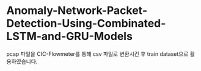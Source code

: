 # Anomaly-Network-Packet-Detection-Using-Combinated-LSTM-and-GRU-Models
pcap 파일을 CIC-Flowmeter를 통해 csv 파일로 변환시킨 후 train dataset으로 활용하였습니다.
